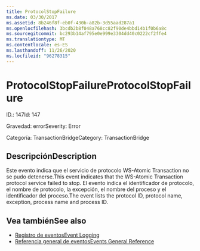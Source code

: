 ```yaml
---
title: ProtocolStopFailure
ms.date: 03/30/2017
ms.assetid: 8b246f8f-eb0f-430b-a82b-3d55aad287a1
ms.openlocfilehash: 3bcdb2b8f048a768cc82f90de4bbd14b1f0b6a8c
ms.sourcegitcommit: bc293b14af795e0e999e3304dd40c0222cf2ffe4
ms.translationtype: MT
ms.contentlocale: es-ES
ms.lasthandoff: 11/26/2020
ms.locfileid: "96278315"
---
```

# <a name="protocolstopfailure"></a><span data-ttu-id="1a755-102">ProtocolStopFailure</span><span class="sxs-lookup"><span data-stu-id="1a755-102">ProtocolStopFailure</span></span>

<span data-ttu-id="1a755-103">ID.: 147</span><span class="sxs-lookup"><span data-stu-id="1a755-103">Id: 147</span></span>  
  
 <span data-ttu-id="1a755-104">Gravedad: error</span><span class="sxs-lookup"><span data-stu-id="1a755-104">Severity: Error</span></span>  
  
 <span data-ttu-id="1a755-105">Categoría: TransactionBridge</span><span class="sxs-lookup"><span data-stu-id="1a755-105">Category: TransactionBridge</span></span>  
  
## <a name="description"></a><span data-ttu-id="1a755-106">Descripción</span><span class="sxs-lookup"><span data-stu-id="1a755-106">Description</span></span>  

 <span data-ttu-id="1a755-107">Este evento indica que el servicio de protocolo WS-Atomic Transaction no se pudo detenerse.</span><span class="sxs-lookup"><span data-stu-id="1a755-107">This event indicates that the WS-Atomic Transaction protocol service failed to stop.</span></span> <span data-ttu-id="1a755-108">El evento indica el identificador de protocolo, el nombre de protocolo, la excepción, el nombre del proceso y el identificador del proceso.</span><span class="sxs-lookup"><span data-stu-id="1a755-108">The event lists the protocol ID, protocol name, exception, process name and process ID.</span></span>  
  
## <a name="see-also"></a><span data-ttu-id="1a755-109">Vea también</span><span class="sxs-lookup"><span data-stu-id="1a755-109">See also</span></span>

- [<span data-ttu-id="1a755-110">Registro de eventos</span><span class="sxs-lookup"><span data-stu-id="1a755-110">Event Logging</span></span>](index.md)
- [<span data-ttu-id="1a755-111">Referencia general de eventos</span><span class="sxs-lookup"><span data-stu-id="1a755-111">Events General Reference</span></span>](events-general-reference.md)
